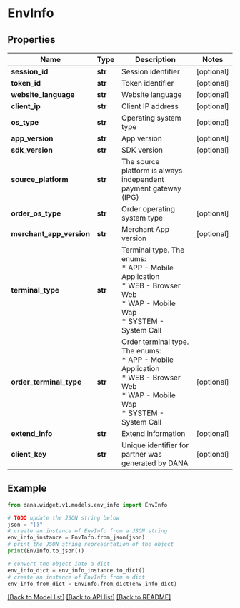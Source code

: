 # EnvInfo


## Properties

Name | Type | Description | Notes
------------ | ------------- | ------------- | -------------
**session_id** | **str** | Session identifier | [optional] 
**token_id** | **str** | Token identifier | [optional] 
**website_language** | **str** | Website language | [optional] 
**client_ip** | **str** | Client IP address | [optional] 
**os_type** | **str** | Operating system type | [optional] 
**app_version** | **str** | App version | [optional] 
**sdk_version** | **str** | SDK version | [optional] 
**source_platform** | **str** | The source platform is always independent payment gateway (IPG) | 
**order_os_type** | **str** | Order operating system type | [optional] 
**merchant_app_version** | **str** | Merchant App version | [optional] 
**terminal_type** | **str** | Terminal type. The enums:<br /> * APP - Mobile Application<br /> * WEB - Browser Web<br /> * WAP - Mobile Wap<br /> * SYSTEM - System Call<br />  | 
**order_terminal_type** | **str** | Order terminal type. The enums:<br /> * APP - Mobile Application<br /> * WEB - Browser Web<br /> * WAP - Mobile Wap<br /> * SYSTEM - System Call<br />  | [optional] 
**extend_info** | **str** | Extend information | [optional] 
**client_key** | **str** | Unique identifier for partner was generated by DANA | [optional] 

## Example

```python
from dana.widget.v1.models.env_info import EnvInfo

# TODO update the JSON string below
json = "{}"
# create an instance of EnvInfo from a JSON string
env_info_instance = EnvInfo.from_json(json)
# print the JSON string representation of the object
print(EnvInfo.to_json())

# convert the object into a dict
env_info_dict = env_info_instance.to_dict()
# create an instance of EnvInfo from a dict
env_info_from_dict = EnvInfo.from_dict(env_info_dict)
```
[[Back to Model list]](../README.md#documentation-for-models) [[Back to API list]](../README.md#documentation-for-api-endpoints) [[Back to README]](../README.md)


